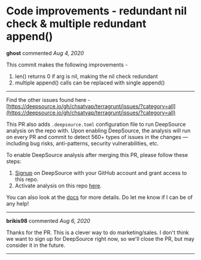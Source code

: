 # Code improvements - redundant nil check & multiple redundant append()

**ghost** commented *Aug 4, 2020*

This commit makes the following improvements -
1. len() returns 0 if arg is nil, making the nil check redundant
2. multiple append() calls can be replaced with single append()

---
Find the other issues found here - [https://deepsource.io/gh/chsatyap/terragrunt/issues/?category=all](https://deepsource.io/gh/chsatyap/terragrunt/issues/?category=all)

This PR also adds `.deepsource.toml` configuration file to run DeepSource analysis on the repo with. Upon enabling DeepSource, the analysis will run on every PR and commit to detect 560+ types of issues in the changes — including bug risks, anti-patterns, security vulnerabilities, etc.

To enable DeepSource analysis after merging this PR, please follow these steps:
1. [Signup](https://deepsource.io/signup/) on DeepSource with your GitHub account and grant access to this repo.
2. Activate analysis on this repo [here](https://deepsource.io/gh/gruntwork-io/terragrunt).

You can also look at the [docs](https://deepsource.io/docs/guides/quickstart.html) for more details. Do let me know if I can be of any help!
<br />
***


**brikis98** commented *Aug 6, 2020*

Thanks for the PR. This is a clever way to do marketing/sales. I don't think we want to sign up for DeepSource right now, so we'll close the PR, but may consider it in the future.
***

